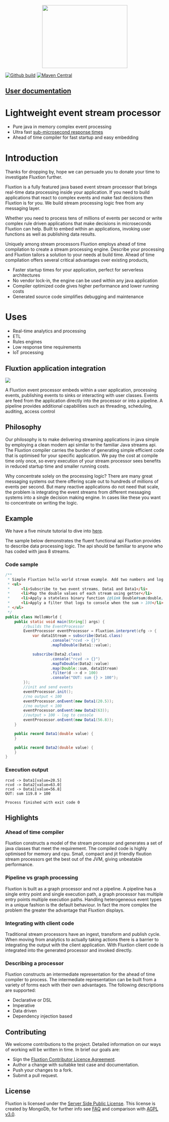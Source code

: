 <p align="center">
    <a href="https://v12technology.github.io/fluxtion/">
        <img width="270" height="200" src="images/Fluxtion_logo.png">
    </a>
</p>

[![Github build](https://github.com/v12technology/fluxtion/workflows/MavenCI/badge.svg)](https://github.com/v12technology/fluxtion/actions)
[![Maven Central](https://maven-badges.herokuapp.com/maven-central/com.fluxtion/runtime/badge.svg)](https://maven-badges.herokuapp.com/maven-central/com.fluxtion/runtime)

## [User documentation](https://v12technology.github.io/fluxtion/)

# Lightweight event stream processor
- Pure java in memory complex event processing
- Ultra fast [sub-microsecond response times](http://fluxtion.com/solutions/high-performance-flight-analysis/)
- Ahead of time compiler for fast startup and easy embedding

# Introduction
Thanks for dropping by, hope we can persuade you to donate your time to investigate Fluxtion further.

Fluxtion is a fully featured java based event stream processor that brings real-time data processing
inside your application. If you need to build applications that react to complex events and make
fast decisions then Fluxtion is for you. We build stream processing logic free from any messaging
layer.

Whether you need to process tens of millions of events per
second or write complex rule driven applications that make decisions in microseconds Fluxtion can help.
Built to embed within an applications, invoking user functions as well as publishing data results.

Uniquely among stream processors Fluxtion employs ahead of time compilation to create a stream processing engine.
Describe your processing and Fluxtion tailors a solution to your needs at build time.
Ahead of time compilation offers several critical advantages over existing products,
- Faster startup times for your application, perfect for serverless architectures
- No vendor lock-in, the engine can be used within any java application
- Compiler optimized code gives higher performance and lower running costs
- Generated source code simplifies debugging and maintenance

# Uses
- Real-time analytics and processing
- ETL
- Rules engines
- Low response time requirements
- IoT processing

## Fluxtion application integration
![](docs/images/integration-overview.png)

A Fluxtion event processor embeds within a user application, processing events,
publishing events to sinks or interacting with user classes. Events are feed from
the application directly into the processor or into a pipeline. A pipeline provides
additional capabilities such as threading, scheduling, auditing, access control

## Philosophy
Our philosophy is to make delivering streaming applications in java simple by employing a
clean modern api similar to the familiar Java streams api. The Fluxtion compiler carries the
burden of generating simple efficient code that is optimised for your specific application.
We pay the cost at compile time only once, so every execution of your stream processor sees
benefits in reduced startup time and smaller running costs.

Why concentrate solely on the processing logic? There are many great messaging systems
out there offering scale out to hundreds of millions of events per second. But many reactive
applications do not need that scale, the problem is integrating the event streams from
different messaging systems into a single decision making engine. In cases like these
you want to concentrate on writing the logic.

## Example
We have a five minute tutorial to dive into [here](https://github.com/v12technology/fluxtion-quickstart/tree/master).

The sample below demonstrates the fluent functional api Fluxtion provides to describe data processing logic. The api
should be familiar to anyone who has coded with java 8 streams.

### Code sample
```java
/**
 * Simple Fluxtion hello world stream example. Add two numbers and log when sum > 100
 * <ul>
 *     <li>Subscribe to two event streams, Data1 and Data1</li>
 *     <li>Map the double values of each stream using getter</li>
 *     <li>Apply a stateless binary function {@link Double#sum(double, double)}</li>
 *     <li>Apply a filter that logs to console when the sum > 100</li>
 * </ul>
 */
public class HelloWorld {
    public static void main(String[] args) {
        //builds the EventProcessor
        EventProcessor eventProcessor = Fluxtion.interpret(cfg -> {
            var data1Stream = subscribe(Data1.class)
                    .console("rcvd -> {}")
                    .mapToDouble(Data1::value);

            subscribe(Data2.class)
                    .console("rcvd -> {}")
                    .mapToDouble(Data2::value)
                    .map(Double::sum, data1Stream)
                    .filter(d -> d > 100)
                    .console("OUT: sum {} > 100");
        });
        //init and send events
        eventProcessor.init();
        //no output < 100
        eventProcessor.onEvent(new Data1(20.5));
        //no output < 100
        eventProcessor.onEvent(new Data2(63));
        //output > 100 - log to console
        eventProcessor.onEvent(new Data1(56.8));
    }

    public record Data1(double value) {
    }

    public record Data2(double value) {
    }
}
```

### Execution output
```text
rcvd -> Data1[value=20.5]
rcvd -> Data2[value=63.0]
rcvd -> Data1[value=56.8]
OUT: sum 119.8 > 100

Process finished with exit code 0
```


## Highlights
### Ahead of time compiler
Fluxtion constructs a model of the stream processor and generates a set of java classes
that meet the requirement. The compiled code is highly optimised for memory and cpu. Small,
compact and jit friendly flxution stream processors get the best out of the JVM, giving
unbeatable performance.
### Pipeline vs graph processing
Fluxtion is built as a graph processor and not a pipeline. A pipeline has a single entry
point and single execution path, a graph processor has multiple entry points multiple execution
paths. Handling heterogeneous event types in a unique fashion is the default behaviour.
In fact the more complex the problem the greater the advantage that Fluxtion displays.
### Integrating with client code
Traditional stream processors have an ingest, transform and publish cycle. When moving
from analytics to actually taking actions there is a barrier to integrating the output
with the client application. With Fluxtion client code is integrated into the generated
processor and invoked directly.
### Describing a processor
Fluxtion constructs an intermediate representation for the ahead of time compiler to process.
The intermediate representation can be built from a variety of forms each with their
own advantages. The following descriptions are supported:
- Declarative or DSL
- Imperative
- Data driven
- Dependency injection based

## Contributing
We welcome contributions to the project. Detailed information on our ways of working will
be written in time. In brief our goals are:

* Sign the [Fluxtion Contributor Licence Agreement](https://github.com/v12technology/fluxtion/blob/master/contributorLicenseAgreement).
* Author a change with suitabke test case and documentation.
* Push your changes to a fork.
* Submit a pull request.
## License
Fluxtion is licensed under the [Server Side Public License](https://www.mongodb.com/licensing/server-side-public-license).
This license is created by MongoDb, for further info see [FAQ](https://www.mongodb.com/licensing/server-side-public-license/faq)
and comparison with [AGPL v3.0](https://www.mongodb.com/licensing/server-side-public-license/faq).

